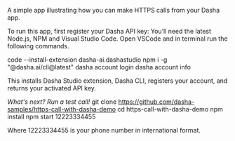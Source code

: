 A simple app illustrating how you can make HTTPS calls from your Dasha app. 

To run this app, first register your Dasha API key: 
You’ll need the latest Node.js, NPM and Visual Studio Code. Open VSCode and in terminal run the following commands.

code --install-extension dasha-ai.dashastudio
npm i -g "@dasha.ai/cli@latest"
dasha account login
dasha account info

This installs Dasha Studio extension, Dasha CLI, registers your account, and returns your activated API key.

*What's next? Run a test call!*
git clone https://github.com/dasha-samples/https-call-with-dasha-demo
cd https-call-with-dasha-demo
npm install
npm start 12223334455

Where 12223334455 is your phone number in international format.